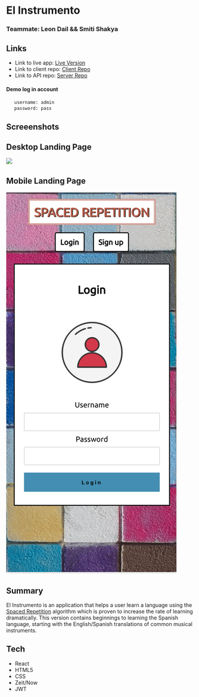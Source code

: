 # El Instrumento

### Teammate: Leon Dail && Smiti Shakya


## Links

- Link to live app: [Live Version](https://newest-spaced-rep-client.now.sh/) 
- Link to client repo: [Client Repo](https://github.com/thinkful-ei-gecko/Smiti-Leon-new-spaced-repetition-client)
- Link to API repo: [Server Repo](https://github.com/thinkful-ei-gecko/Smiti-Leon-Spaced-Repetion-Server)

#### Demo log in account
      
       username: admin
       password: pass
  

## Screeenshots 

## Desktop Landing Page

![](desktop-version.png)

## Mobile Landing Page 
![](mobile-version.png)


## Summary

El Instrumento is an application that helps a user learn a language using the [Spaced Repetition](https://en.wikipedia.org/wiki/Spaced_repetition) algorithm which is proven to increase the rate of learning dramatically. This version contains beginnings to learning the Spanish language, starting with the English/Spanish translations of common musical instruments.


## Tech

- React
- HTML5
- CSS
- Zeit/Now
- JWT


